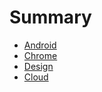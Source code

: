 # Summary

* [Android](Android/index.md)
* [Chrome](Chrome/index.md)
* [Design](Design/index.md)
* [Cloud](Cloud/index.md)

